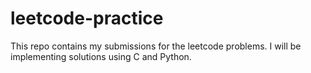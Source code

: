 # leetcode-practice
This repo contains my submissions for the leetcode problems. I will be implementing solutions using C and Python.
